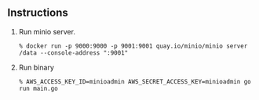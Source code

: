 ## Instructions

1. Run minio server.
   ```shell
   % docker run -p 9000:9000 -p 9001:9001 quay.io/minio/minio server /data --console-address ":9001"
   ```

1. Run binary

    ```shell
    % AWS_ACCESS_KEY_ID=minioadmin AWS_SECRET_ACCESS_KEY=minioadmin go run main.go
    ```